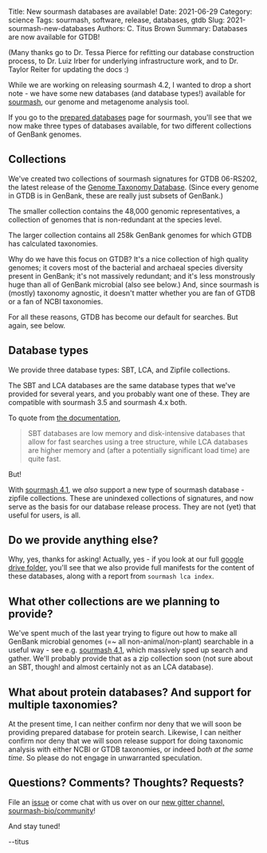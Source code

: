 Title: New sourmash databases are available!
Date: 2021-06-29
Category: science
Tags: sourmash, software, release, databases, gtdb
Slug: 2021-sourmash-new-databases
Authors: C. Titus Brown
Summary: Databases are now available for GTDB!

(Many thanks go to Dr. Tessa Pierce for refitting our database construction
process, to Dr. Luiz Irber for underlying infrastructure work, and to Dr.
Taylor Reiter for updating the docs :)

While we are working on releasing sourmash 4.2, I wanted to drop a
short note - we have some new databases (and database types!)
available for [sourmash](https://sourmash.readthedocs.io/en/latest/),
our genome and metagenome analysis tool.

If you go to the
[prepared databases](https://sourmash.readthedocs.io/en/latest/databases.html)
page for sourmash, you'll see that we now make three types of
databases available, for two different collections of GenBank genomes.

## Collections

We've created two collections of sourmash signatures for
GTDB 06-RS202, the latest release of the [Genome Taxonomy Database](https://gtdb.ecogenomic.org/). (Since every genome in GTDB is in GenBank, these are really just subsets of GenBank.)

The smaller collection contains the 48,000 genomic representatives, a collection of genomes that is non-redundant at the species level.

The larger collection contains all 258k GenBank genomes for which GTDB has calculated taxonomies.

Why do we have this focus on GTDB? It's a nice collection of high quality genomes; it covers most of the bacterial and archaeal species diversity present in GenBank; it's not massively redundant; and it's less monstrously huge than all of GenBank microbial (also see below.) And, since sourmash is (mostly) taxonomy agnostic, it doesn't matter whether you are fan of GTDB or a fan of NCBI taxonomies.

For all these reasons, GTDB has become our default for searches. But again, see below.

## Database types

We provide three database types: SBT, LCA, and Zipfile collections.

The SBT and LCA databases are the same database types that we've provided for several years, and you probably want one of these. They are compatible with sourmash 3.5 and sourmash 4.x both.

To quote from [the documentation](https://sourmash.readthedocs.io/en/docs_4.0/command-line.html#storing-and-searching-signatures),
>SBT databases are low memory and disk-intensive databases that allow for fast searches using a tree structure, while LCA databases are higher memory and (after a potentially significant load time) are quite fast.

But!

With [sourmash 4.1](https://github.com/sourmash-bio/sourmash/releases/tag/v4.1.0), we *also* support a new type of sourmash database - zipfile collections. These are unindexed collections of signatures, and now serve as the basis for our database release process. They are not (yet) that useful for users, is all.

## Do we provide anything else?

Why, yes, thanks for asking! Actually, yes - if you look at our full [google drive folder](https://drive.google.com/drive/folders/1ohyggli2FsOoA2PO9h74FMp8A4mznzjt), you'll see that we also provide full manifests for the content of these databases, along with a report from `sourmash lca index`.

## What other collections are we planning to provide?

We've spent much of the last year trying to figure out how to make all GenBank microbial genomes (=~ all non-animal/non-plant) searchable in a useful way - see e.g. [sourmash 4.1](https://github.com/sourmash-bio/sourmash/releases/tag/v4.1.0), which massively sped up search and gather. We'll probably provide that as a zip collection soon (not sure about an SBT, though! and almost certainly not as an LCA database).

## What about protein databases? And support for multiple taxonomies?

At the present time, I can neither confirm nor deny that we will soon be providing prepared database for protein search. Likewise, I can neither confirm nor deny that we will soon release support for doing taxonomic analysis with either NCBI or GTDB taxonomies, or indeed _both at the same time_. So please do not engage in unwarranted speculation.

## Questions? Comments? Thoughts? Requests?

File an [issue](https://github.com/sourmash-bio/sourmash/issues) or come chat with us over on our [new gitter channel, sourmash-bio/community](https://gitter.im/sourmash-bio/community#)!

And stay tuned!

--titus
